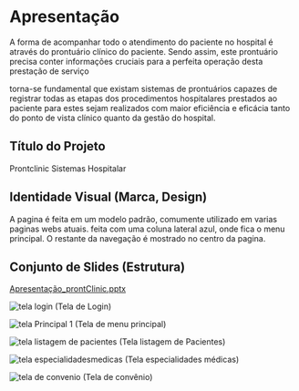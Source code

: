 # Apresentação

A forma de acompanhar todo o atendimento do paciente no hospital é através do prontuário clínico do paciente. Sendo assim, este prontuário precisa conter informações cruciais para a perfeita operação desta prestação de serviço​

torna-se fundamental que existam sistemas de prontuários capazes de registrar todas as etapas dos procedimentos hospitalares prestados ao paciente para estes sejam realizados com maior eficiência e eficácia tanto do ponto de vista clínico quanto da gestão do hospital.​

## Título do Projeto

Prontclinic  Sistemas Hospitalar

## Identidade Visual (Marca, Design)

A pagina é feita em um modelo padrão, comumente utilizado em varias paginas webs atuais. feita com uma coluna lateral azul, onde fica o menu principal. O restante da navegação é mostrado no centro da pagina. 



## Conjunto de Slides (Estrutura)
[Apresentação_prontClinic.pptx](https://github.com/ICEI-PUC-Minas-PMV-ADS/pmv-ads-2023-1-e2-proj-int-t3-pmv-ads-2023-1-e3-proj-int-t3-time4-pec/files/11782781/Apresentacao_prontClinic.pptx)

![tela login](https://github.com/ICEI-PUC-Minas-PMV-ADS/pmv-ads-2023-1-e2-proj-int-t3-pmv-ads-2023-1-e3-proj-int-t3-time4-pec/assets/114547158/24080697-d94d-402c-97d7-da5c7346473a)
(Tela de Login)


![tela Principal 1](https://github.com/ICEI-PUC-Minas-PMV-ADS/pmv-ads-2023-1-e2-proj-int-t3-pmv-ads-2023-1-e3-proj-int-t3-time4-pec/assets/114547158/f83fa41c-dc25-461a-8e48-9289c7321294)
(Tela de menu principal)



![tela listagem de pacientes](https://github.com/ICEI-PUC-Minas-PMV-ADS/pmv-ads-2023-1-e2-proj-int-t3-pmv-ads-2023-1-e3-proj-int-t3-time4-pec/assets/114547158/b1650329-440c-44d8-b5ef-0c6e006268c3)
(Tela listagem de Pacientes)





![tela especialidadesmedicas](https://github.com/ICEI-PUC-Minas-PMV-ADS/pmv-ads-2023-1-e2-proj-int-t3-pmv-ads-2023-1-e3-proj-int-t3-time4-pec/assets/114547158/4e2e8749-9c7e-48dd-a335-e8bc428fac62)
(Tela especialidades médicas)





![tela de convenio](https://github.com/ICEI-PUC-Minas-PMV-ADS/pmv-ads-2023-1-e2-proj-int-t3-pmv-ads-2023-1-e3-proj-int-t3-time4-pec/assets/114547158/ef37d07c-8719-47d0-b6ea-454fc883f497)
(Tela de convênio)







